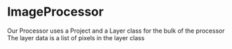 # ImageProcessor
Our Processor uses a Project and a Layer class for the bulk of the processor
The layer data is a list of pixels in the layer class
